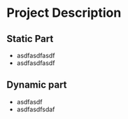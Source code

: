 # Project Description


## Static Part
- asdfasdfasdf
- asdfasdfasdf



## Dynamic part
- asdfasdf
- asdfasdfsdaf
